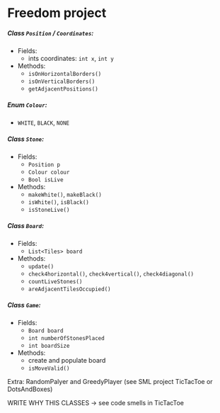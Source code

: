 # Freedom project



##### Class `Position` / `Coordinates`:

- Fields:
  - ints coordinates: `int x`, `int y`
- Methods:
  - `isOnHorizontalBorders()`
  - `isOnVerticalBorders()`
  - `getAdjacentPositions()`

##### Enum `Colour`:

- `WHITE`, `BLACK`, `NONE`

##### Class `Stone`:

- Fields:
  - `Position p`
  - `Colour colour`
  - `Bool isLive`
- Methods:
  - `makeWhite()`, `makeBlack()`
  - `isWhite()`, `isBlack()`
  - `isStoneLive()`

##### Class `Board`:

- Fields:
  - `List<Tiles> board`
- Methods:
  - `update()`
  - `check4horizontal()`, `check4vertical()`, `check4diagonal()`
  - `countLiveStones()`
  - `areAdjacentTilesOccupied()`	

##### Class `Game`:

- Fields:
  - `Board board`
  - `int numberOfStonesPlaced`
  - `int boardSize`
- Methods:
  - create and populate board
  - `isMoveValid()`



Extra: RandomPalyer and GreedyPlayer (see SML project TicTacToe or DotsAndBoxes)

WRITE WHY THIS CLASSES → see code smells in TicTacToe
